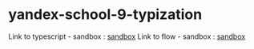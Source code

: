 # yandex-school-9-typization

Link to typescript - sandbox : [sandbox](https://www.typescriptlang.org/play/index.html#src=namespace%20ObjectMethods%20%7B%0D%0A%20%20export%20const%20hasOwnProperty%3A(key%3Astring)%20%3D%3E%20boolean%20%3D%20Object.prototype.hasOwnProperty%3B%0D%0A%20%20export%20const%20toString%3A(obj%3Aany)%20%3D%3E%20string%20%3D%20Object.prototype.toString%3B%0D%0A%7D%0D%0A%0D%0A%0D%0Ainterface%20IObjectStringKey%20%7B%0D%0A%20%20%5Bkey%3A%20string%5D%3A%20any%0D%0A%7D%0D%0A%0D%0A%2F**%0D%0A%20*%20%D0%9F%D1%80%D0%BE%D0%B2%D0%B5%D1%80%D1%8F%D0%B5%D1%82%2C%20%D1%87%D1%82%D0%BE%20%D0%BF%D0%B5%D1%80%D0%B5%D0%B4%D0%B0%D0%BD%D0%BD%D1%8B%D0%B9%20%D0%BE%D0%B1%D1%8A%D0%B5%D0%BA%D1%82%20%D1%8F%D0%B2%D0%BB%D1%8F%D0%B5%D1%82%D1%81%D1%8F%20%22%D0%BF%D0%BB%D0%BE%D1%81%D0%BA%D0%B8%D0%BC%22%20(%D1%82.%D0%B5.%20%D1%81%D0%BE%D0%B7%D0%B4%D0%B0%D0%BD%D0%BD%D1%8B%D0%BC%20%D1%81%20%D0%BF%D0%BE%D0%BC%D0%BE%D1%89%D1%8C%D1%8E%20%22%7B%7D%22%0D%0A%20*%20%D0%B8%D0%BB%D0%B8%20%22new%20object%22).%0D%0A%20*%2F%0D%0Afunction%20isPlainObject(obj%3A%20any)%20%7B%0D%0A%20%20if%20(ObjectMethods.toString.call(obj)%20!%3D%3D%20'%5Bobject%20Object%5D')%20%7B%0D%0A%20%20%20%20return%20false%3B%0D%0A%20%20%7D%0D%0A%20%20const%20prototype%3A%20Object%20%3D%20Object.getPrototypeOf(obj)%3B%0D%0A%20%20return%20prototype%20%3D%3D%3D%20null%20%7C%7C%0D%0A%20%20%20%20prototype%20%3D%3D%3D%20Object.prototype%3B%0D%0A%7D%0D%0A%0D%0A%2F**%0D%0A%20*%20%D0%9A%D0%BE%D0%BF%D0%B8%D1%80%D1%83%D0%B5%D1%82%20%D0%BF%D0%B5%D1%80%D0%B5%D1%87%D0%B8%D1%81%D0%BB%D0%B8%D0%BC%D1%8B%D0%B5%20%D1%81%D0%B2%D0%BE%D0%B9%D1%81%D1%82%D0%B2%D0%B0%20%D0%BE%D0%B4%D0%BD%D0%BE%D0%B3%D0%BE%20%D0%B8%D0%BB%D0%B8%20%D0%BD%D0%B5%D1%81%D0%BA%D0%BE%D0%BB%D1%8C%D0%BA%D0%B8%D1%85%20%D0%BE%D0%B1%D1%8A%D0%B5%D0%BA%D1%82%D0%BE%D0%B2%20%D0%B2%20%D1%86%D0%B5%D0%BB%D0%B5%D0%B2%D0%BE%D0%B9%20%D0%BE%D0%B1%D1%8A%D0%B5%D0%BA%D1%82.%0D%0A%20*%2F%0D%0Afunction%20extend(deep%3A%20boolean%2C%20target%3A%20IObjectStringKey%2C%20...sources%3A%20IObjectStringKey%5B%5D)%3A%20IObjectStringKey%3B%0D%0Afunction%20extend(target%3A%20IObjectStringKey%2C%20...sources%3A%20IObjectStringKey%5B%5D)%3A%20IObjectStringKey%3B%0D%0A%0D%0Afunction%20extend(deepOrTarget%3A%20any%2C%20targetOrFirstSource%3A%20IObjectStringKey%2C%20...restSources%3A%20IObjectStringKey%5B%5D%20)%3A%20IObjectStringKey%20%7B%0D%0A%20%20let%20deep%3A%20Boolean%3B%0D%0A%20%20let%20target%3A%20IObjectStringKey%3B%0D%0A%20%20let%20sources%3A%20IObjectStringKey%5B%5D%3B%0D%0A%20%20if%20(typeof%20deepOrTarget%20%3D%3D%3D%20'boolean')%20%7B%0D%0A%20%20%20%20deep%20%3D%20deepOrTarget%3B%0D%0A%20%20%20%20target%20%3D%20targetOrFirstSource%3B%0D%0A%20%20%20%20sources%20%3D%20restSources%3B%0D%0A%20%20%7D%20else%20%7B%0D%0A%20%20%20%20deep%20%3D%20false%3B%0D%0A%20%20%20%20target%20%3D%20deepOrTarget%3B%0D%0A%20%20%20%20sources%20%3D%20%5BtargetOrFirstSource%2C%20...restSources%5D%3B%0D%0A%20%20%7D%0D%0A%0D%0A%20%20for%20(let%20i%20%3D%200%3B%20i%20%3C%20sources.length%3B%20i%2B%2B)%20%7B%0D%0A%20%20%20%20const%20source%3A%20IObjectStringKey%20%3D%20sources%5Bi%5D%3B%0D%0A%20%20%20%20%0D%0A%20%20%20%20for%20(const%20key%20in%20source)%20%7B%0D%0A%20%20%20%20%20%20if%20(ObjectMethods.hasOwnProperty.call(source%2C%20key))%20%7B%0D%0A%20%20%20%20%20%20%20%20const%20val%3Aany%20%3D%20source%5Bkey%5D%3B%0D%0A%20%20%20%20%20%20%20%20const%20isArray%3Aboolean%20%3D%20val%20%26%26%20Array.isArray(val)%3B%0D%0A%20%20%20%20%20%20%20%20const%20isValPlainObject%3Aboolean%20%3D%20isPlainObject(val)%3B%0D%0A%20%20%20%20%20%20%20%20%0D%0A%20%20%20%20%20%20%20%20if%20(deep%20%26%26%20val%20%26%26%20(isValPlainObject%20%7C%7C%20isArray))%20%7B%0D%0A%20%20%20%20%20%20%20%20%20%20let%20clone%3Aobject%3B%0D%0A%20%20%20%20%20%20%20%20%20%20const%20src%3Aany%20%3D%20target%5Bkey%5D%3B%0D%0A%20%20%20%20%20%20%20%20%20%20if%20(isArray)%20%7B%0D%0A%20%20%20%20%20%20%20%20%20%20%20%20clone%20%3D%20src%20%26%26%20Array.isArray(src)%20%3F%20src%20%3A%20%5B%5D%3B%0D%0A%20%20%20%20%20%20%20%20%20%20%7D%20else%20%7B%0D%0A%20%20%20%20%20%20%20%20%20%20%20%20clone%20%3D%20src%20%26%26%20isPlainObject(src)%20%3F%20src%20%3A%20%7B%7D%3B%0D%0A%20%20%20%20%20%20%20%20%20%20%7D%0D%0A%20%20%20%20%20%20%20%20%20%20target%5Bkey%5D%20%3D%20extend(deep%2C%20clone%2C%20val)%3B%0D%0A%20%20%20%20%20%20%20%20%7D%0D%0A%20%20%20%20%20%20%20%20else%20%7B%0D%0A%20%20%20%20%20%20%20%20%20%20target%5Bkey%5D%20%3D%20val%3B%0D%0A%20%20%20%20%20%20%20%20%7D%0D%0A%20%20%20%20%20%20%7D%0D%0A%20%20%20%20%7D%0D%0A%20%20%7D%0D%0A%0D%0A%20%20return%20target%3B%0D%0A%7D%3B%0D%0A%0D%0A%20console.log(extend(true%2C%20%7Ba%3A%2022%7D%2C%20%7B%20b%3A%20333%7D%2C%20%7B%7D))%0D%0A%0D%0A)
Link to flow - sandbox : [sandbox](https://flow.org/try/#0PTAEAEDMBsHsHcBQiDGsB2BnALqAFgIaYDy86ACgE6wAOAppdgJ4BcoAFANZ2s6UCW6AOYBKUAF4AfKABGsWNDoF0E0MRkArOimwA6GtWyxm9XYRJkqtBswDcqDDlBGAytgHC27WJpbKmYlKgfIJCqupaOvqGxkymru6h9ojAAFSpiKCpoID4IIACIIB8IIBMIICsIHmA8iAlgEIgADSggOIgVQWggPwgZSWALCCADCCAvCA9gNIggJwgoAWAjCCAUiAlgFwgVaDlRYDcIJVVgIIg5aAARC0LBStTgBwggDwgGxxVuiW6oCsFgOwg3X39h1etBYcFgJIggDIggHIgmwDeAF8NplsvsFvtNug6PBQD5ItgNiJdCDgIhIABXdA6fgYUD8TDkaAEQQRbTYby+UD+MR-TJ4yAcBIeIS6FAEaDQCkaMQAQnE4lAAHIANpwslqTRkgC6gppdNAoEodGw6MoKkg7MwdHsCoBdLQWFwBmMsXobFJOnCkqiQmVViMJjoxEgXJEOsVytVKmNDridAk-NA6HRHNAAB8w-LQD7Tf7+QKLXoY477HrEI6JfCAOr8bB4NzMgDSPAVAr+oGFIWEUrY-lAAPsGYAgpRKAQmDm8030ExVC220wADz+STJDMAMUx2IwABU-RI6QAyDjsROd-OJYTFphh-vt9fdph1XQnvdDte5jdFni71v7y+H6SBaQXvMF0LbkRLldyBRKdB1K+V4fjeZ4Hj2x6nne57Wtg67vluoHQeBTCSM+mZkvBm5CJ+yAGk4dAAB7YHQ6AACZsJOWLYDi6BzvQqgYtRtHsGRdB0DQxCUDOBCULa2C1hBzi8fxXHjvwlA4C4sCqigdCCUeoAnroSpSTJlByZgCmgCI5qwVh169rSCqKLgbEcWwv6KMo7qmcJfHKnp2aXghOE8LZyrBOpmlsGeg5Aa526jnS-AMuwjqwAy5mcdxImefGQpWf+sqgMZCqgNFqjRVxPEOdg7oKtgcW4AKRV5WJElqbJ2pRpg3l0Jgqiqdg0nVZg7oAqAdDQFqqVRplAoaj1NXpfZ-FZexMW5fxBVeW1qjCmVomUOJkktfVkEqQ161tVKHV0nSkCwJQHB2fwqgAAy2HioCDnNGkNboijCHm138AA1O9cqjfhuB1dVbCAqo-0PZgwr8HtUZRkdJ3sL9oDcL2gj3XJ32jfSHDmKQFDUPQjBMKy7KciDcl1IjIho+joDwwAbuyfg9sD9XCojkNUwq8P4meLBJcoqh09AoCLsuZ66Fz0HsALbpRj9ji4PiABq7KEsS6CJjz8jWSoAr4irJKwZL7LS+zGOsZNQvLgLFscIrytEvr8LhmGeKYGeFN9SbJmeSgcBQgzTCzVT8OYBp-uqEtyoszwbOe6FNuu9BlOez7GBxsEGnW6L4sDuwIcoGIAD86coKAbDCjHJudd1vVpZ71O+2nefW7r9tqwbeeF8XpepQ2Mvo3qdcR9gUdMFKqhESR5FmxxdQp1CdRS4H6UD+z1f+rX7NDyPY8CgLS+6n3K8HwfdJKiqapjcqqbJPDqkhgJAXYdu4-EaRZHsH8BBsAALACdR-BRUAAAmP+qUZBsAAMwAmlvhP8T1YBCHYHfaA2Avx4Tlh6TA98gEsEfoZF+k937uHRHQf+X9QC-3-pANgQDaGzzYKACBTDQEAJoSw8BjDoH2FgYoeBiDkHYCAdLdBhpMH3wgbg-SLkn4lgFBPN+4VKAkLqMKOhjCIFSjIWwmBjg4FwH4Q1cRbogA)
